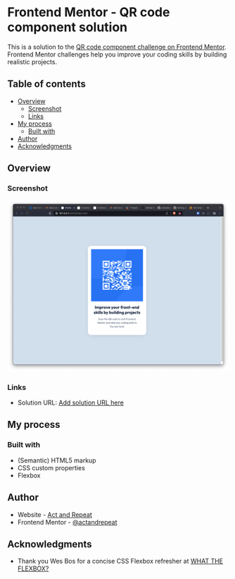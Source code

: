 # Frontend Mentor - QR code component solution

This is a solution to the [QR code component challenge on Frontend Mentor](https://www.frontendmentor.io/challenges/qr-code-component-iux_sIO_H). Frontend Mentor challenges help you improve your coding skills by building realistic projects.

## Table of contents

- [Overview](#overview)
  - [Screenshot](#screenshot)
  - [Links](#links)
- [My process](#my-process)
  - [Built with](#built-with)
- [Author](#author)
- [Acknowledgments](#acknowledgments)

## Overview

### Screenshot

![](./screenshot.png)

### Links

- Solution URL: [Add solution URL here](https://your-solution-url.com)

## My process

### Built with

- (Semantic) HTML5 markup
- CSS custom properties
- Flexbox

## Author

- Website - [Act and Repeat](https://www.youtube.com/@actandrepeat)
- Frontend Mentor - [@actandrepeat](https://www.frontendmentor.io/profile/actandrepeat)

## Acknowledgments

- Thank you Wes Bos for a concise CSS Flexbox refresher at [WHAT THE FLEXBOX?](https://flexbox.io/)
